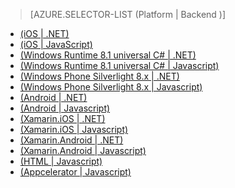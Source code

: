 > [AZURE.SELECTOR-LIST (Platform | Backend )]
- [(iOS | .NET)](/zh-cn/documentation/articles/mobile-services-dotnet-backend-ios-get-started-users/)
- [(iOS | JavaScript)](/zh-cn/documentation/articles/mobile-services-ios-get-started-users/)
- [(Windows Runtime 8.1 universal C# | .NET)](/zh-cn/documentation/articles/mobile-services-dotnet-backend-windows-universal-dotnet-get-started-users/)
- [(Windows Runtime 8.1 universal C# | Javascript)](/zh-cn/documentation/articles/mobile-services-javascript-backend-windows-universal-dotnet-get-started-users/)
- [(Windows Phone Silverlight 8.x | .NET)](/zh-cn/documentation/articles/mobile-services-dotnet-backend-windows-phone-get-started-users/)
- [(Windows Phone Silverlight 8.x | Javascript)](/zh-cn/documentation/articles/mobile-services-windows-phone-get-started-users/)
- [(Android | .NET)](/zh-cn/documentation/articles/mobile-services-dotnet-backend-android-get-started-users/)
- [(Android | Javascript)](/zh-cn/documentation/articles/mobile-services-android-get-started-users/)
- [(Xamarin.iOS | .NET)](/zh-cn/documentation/articles/mobile-services-dotnet-backend-xamarin-ios-get-started-users/)
- [(Xamarin.iOS | Javascript)](/zh-cn/documentation/articles/partner-xamarin-mobile-services-ios-get-started-users/)
- [(Xamarin.Android | .NET)](/zh-cn/documentation/articles/mobile-services-dotnet-backend-xamarin-android-get-started-users/)
- [(Xamarin.Android | Javascript)](/zh-cn/documentation/articles/partner-xamarin-mobile-services-android-get-started-users/)
- [(HTML | Javascript)](/zh-cn/documentation/articles/mobile-services-html-get-started-users/)
- [(Appcelerator | Javascript)](/zh-cn/documentation/articles/partner-appcelerator-mobile-services-javascript-backend-appcelerator-get-started-users/)

<!---HONumber=71-->